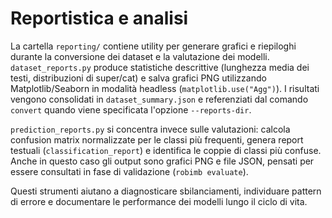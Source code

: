 # Reportistica e analisi

La cartella `reporting/` contiene utility per generare grafici e riepiloghi durante la conversione dei dataset e la valutazione dei modelli. `dataset_reports.py` produce statistiche descrittive (lunghezza media dei testi, distribuzioni di super/cat) e salva grafici PNG utilizzando Matplotlib/Seaborn in modalità headless (`matplotlib.use("Agg")`). I risultati vengono consolidati in `dataset_summary.json` e referenziati dal comando `convert` quando viene specificata l'opzione `--reports-dir`.

`prediction_reports.py` si concentra invece sulle valutazioni: calcola confusion matrix normalizzate per le classi più frequenti, genera report testuali (`classification_report`) e identifica le coppie di classi più confuse. Anche in questo caso gli output sono grafici PNG e file JSON, pensati per essere consultati in fase di validazione (`robimb evaluate`).

Questi strumenti aiutano a diagnosticare sbilanciamenti, individuare pattern di errore e documentare le performance dei modelli lungo il ciclo di vita.
